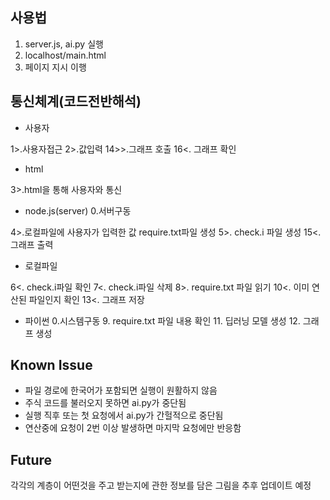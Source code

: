 ## 사용법
1. server.js, ai.py 실행
2. localhost/main.html
3. 페이지 지시 이행

## 통신체계(코드전반해석)
- 사용자

1>.사용자접근 2>.값입력 14>>.그래프 호출 16<. 그래프 확인
- html

3>.html을 통해 사용자와 통신
- node.js(server) 0.서버구동

4>.로컬파일에 사용자가 입력한 값 require.txt파일 생성 5>. check.i 파일 생성 15<. 그래프 출력
- 로컬파일

6<. check.i파일 확인 7<. check.i파일 삭제 8>. require.txt 파일 읽기 10<. 이미 연산된 파일인지 확인 13<. 그래프 저장
- 파이썬 0.시스템구동 9. require.txt 파일 내용 확인 11. 딥러닝 모델 생성 12. 그래프 생성


## Known Issue
- 파일 경로에 한국어가 포함되면 실행이 원활하지 않음
- 주식 코드를 불러오지 못하면 ai.py가 중단됨
- 실행 직후 또는 첫 요청에서 ai.py가 간헐적으로 중단됨
- 연산중에 요청이 2번 이상 발생하면 마지막 요청에만 반응함

## Future
각각의 계층이 어떤것을 주고 받는지에 관한 정보를 담은 그림을 추후 업데이트 예정
